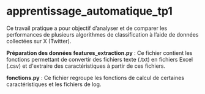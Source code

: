 # apprentissage_automatique_tp1
Ce travail pratique a pour objectif d’analyser et de comparer les performances de plusieurs algorithmes de classification à l’aide de données collectées sur X (Twitter).

**Préparation des données**
**features_extraction.py** : Ce fichier contient les fonctions permettant de convertir des fichiers texte (.txt) en fichiers Excel (.csv) et d'extraire des caractéristiques à partir de ces fichiers.

**fonctions.py** : Ce fichier regroupe les fonctions de calcul de certaines caractéristiques et les fichiers de log.
